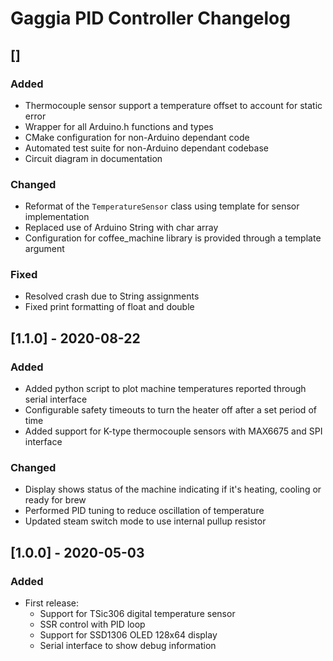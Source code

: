 # Gaggia PID Controller Changelog

## []
### Added
- Thermocouple sensor support a temperature offset to account for static error
- Wrapper for all Arduino.h functions and types
- CMake configuration for non-Arduino dependant code
- Automated test suite for non-Arduino dependant codebase
- Circuit diagram in documentation

### Changed
- Reformat of the `TemperatureSensor` class using template for sensor implementation
- Replaced use of Arduino String with char array
- Configuration for coffee_machine library is provided through a template argument

### Fixed
- Resolved crash due to String assignments
- Fixed print formatting of float and double

## [1.1.0] - 2020-08-22
### Added
- Added python script to plot machine temperatures reported through serial interface
- Configurable safety timeouts to turn the heater off after a set period of time
- Added support for K-type thermocouple sensors with MAX6675 and SPI interface

### Changed
- Display shows status of the machine indicating if it's heating, cooling or ready for brew
- Performed PID tuning to reduce oscillation of temperature
- Updated steam switch mode to use internal pullup resistor

## [1.0.0] - 2020-05-03
### Added
- First release:
  - Support for TSic306 digital temperature sensor
  - SSR control with PID loop
  - Support for SSD1306 OLED 128x64 display
  - Serial interface to show debug information
